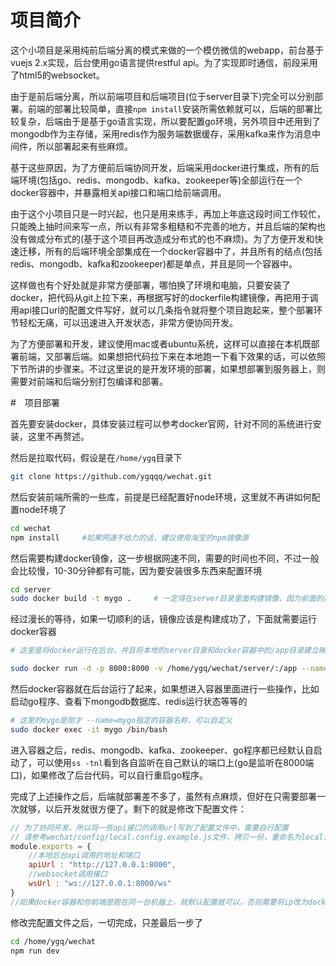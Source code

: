 # 项目简介

这个小项目是采用纯前后端分离的模式来做的一个模仿微信的webapp，前台基于vuejs 2.x实现，后台使用go语言提供restful api。为了实现即时通信，前段采用了html5的websocket。

由于是前后端分离，所以前端项目和后端项目(位于server目录下)完全可以分别部署。前端的部署比较简单，直接`npm install`安装所需依赖就可以，后端的部署比较复杂，后端由于是基于go语言实现，所以要配置go环境，另外项目中还用到了mongodb作为主存储，采用redis作为服务端数据缓存，采用kafka来作为消息中间件，所以部署起来有些麻烦。

基于这些原因，为了方便前后端协同开发，后端采用docker进行集成，所有的后端环境(包括go、redis、mongodb、kafka、zookeeper等)全部运行在一个docker容器中，并暴露相关api接口和端口给前端调用。

由于这个小项目只是一时兴起，也只是用来练手，再加上年底这段时间工作较忙，只能晚上抽时间来写一点，所以有非常多粗糙和不完善的地方，并且后端的架构也没有做成分布式的(基于这个项目再改造成分布式的也不麻烦)。为了方便开发和快速迁移，所有的后端环境全部集成在一个docker容器中了，并且所有的结点(包括redis、mongodb、kafka和zookeeper)都是单点，并且是同一个容器中。

这样做也有个好处就是非常方便部署，哪怕换了环境和电脑，只要安装了docker，把代码从git上拉下来，再根据写好的dockerfile构建镜像，再把用于调用api接口url的配置文件写好，就可以几条指令就将整个项目跑起来，整个部署环节轻松无痛，可以迅速进入开发状态，非常方便协同开发。

为了方便部署和开发，建议使用mac或者ubuntu系统，这样可以直接在本机既部署前端，又部署后端。如果想把代码拉下来在本地跑一下看下效果的话，可以依照下节所讲的步骤来。不过这里说的是开发环境的部署，如果想部署到服务器上，则需要对前端和后端分别打包编译和部署。

#　项目部署

首先要安装docker，具体安装过程可以参考docker官网，针对不同的系统进行安装，这里不再赘述。

然后是拉取代码，假设是在`/home/ygq`目录下
```bash
git clone https://github.com/ygqqq/wechat.git
```
然后安装前端所需的一些库，前提是已经配置好node环境，这里就不再讲如何配置node环境了
```bash
cd wechat
npm install     #如果网速不给力的话，建议使用淘宝的npm镜像源
```

然后需要构建docker镜像，这一步根据网速不同，需要的时间也不同，不过一般会比较慢，10-30分钟都有可能，因为要安装很多东西来配置环境
``` bash
cd server
sudo docker build -t mygo .     # 一定得在server目录里面构建镜像，因为前面的指令.指定了在当前目录找dockerfile
```
经过漫长的等待，如果一切顺利的话，镜像应该是构建成功了，下面就需要运行docker容器
```bash
# 这里是将docker运行在后台，并且将本地的server目录和docker容器中的/app目录建立映射关系，这样可以很方便开发，比如后台代码如果修改了，只需要重启go程序即可。-v后面的路径一定要正确　-v 你的server路径:/app   -p 你本地端口:docker容器端口　　后面的mygo是刚才构建的镜像名字，可以自定义

sudo docker run -d -p 8000:8000 -v /home/ygq/wechat/server/:/app --name=mygo mygo
```
然后docker容器就在后台运行了起来，如果想进入容器里面进行一些操作，比如启动go程序、查看下mongodb数据库、redis运行状态等等的
```bash
# 这里的mygo是刚才 --name=mygo指定的容器名称，可以自定义
sudo docker exec -it mygo /bin/bash
```
进入容器之后，redis、mongodb、kafka、zookeeper、go程序都已经默认自启动了，可以使用`ss -tnl`看到各自监听在自己默认的端口上(go是监听在8000端口)，如果修改了后台代码，可以自行重启go程序。

完成了上述操作之后，后端就部署差不多了，虽然有点麻烦，但好在只需要部署一次就够，以后开发就很方便了。剩下的就是修改下配置文件：
```javascript
// 为了协同开发，所以将一些api接口的调用url写到了配置文件中，需要自行配置
// 请参考wechat/config/local.config.example.js文件，拷贝一份，重命名为local.config.js,内容如下：
module.exports = {
    //本地后台api调用的地址和端口
    apiUrl : "http://127.0.0.1:8000",  
    //websocket调用接口     
    wsUrl : "ws://127.0.0.1:8000/ws"
}
//如果docker容器和你前端是跑在同一台机器上，就默认配置就可以，否则需要将ip改为docker容器所在的ip，注意不是docker容器自身的ip，而是宿主机的ip
```
修改完配置文件之后，一切完成，只差最后一步了
```bash
cd /home/ygq/wechat
npm run dev
```


